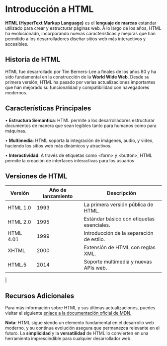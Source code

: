 # __Introducción a HTML__

__HTML (HyperText Markup Language)__ es el __lenguaje de marcas__ estándar utilizado para crear y estructurar páginas web. A lo largo de los años, HTML ha evolucionado, incorporando nuevas características y mejoras que han permitido a los desarrolladores diseñar sitios web más interactivos y accesibles.

## __Historia de HTML__

HTML fue desarrollado por Tim Berners-Lee a finales de los años 80 y ha sido fundamental en la construcción de la __World Wide Web__. Desde su primera versión, HTML ha pasado por varias actualizaciones importantes que han mejorado su funcionalidad y compatibilidad con navegadores modernos.

## __Características Principales__

• __Estructura Semántica__: HTML permite a los desarrolladores estructurar documentos de manera que sean legibles tanto para humanos como para máquinas.

• __Multimedia__: HTML soporta la integración de imágenes, audio, y video, haciendo los sitios web más dinámicos y atractivos.

• __Interactividad__: A través de etiquetas como 
\<form> y \<button>, HTML permite la creación de interfaces interactivas para los usuarios

## __Versiones de HTML__

| Versión |Año de lanzamiento | Descripción |
|----------|----------|----------|
| HTML 1.0   | 1993   | La primera versión pública de HTML.    |
| HTML 2.0   | 1995   | Estándar básico con etiquetas esenciales.   |
| HTML 4.01  | 1999   | Introducción de la separación de estilo.   |
| XHTML      | 2000   | Extensión de HTML con reglas XML.   |
| HTML.5     | 2014   | Soporte multimedia y nuevas APIs web.
   |

## __Recursos Adicionales__

Para más información sobre HTML y sus últimas actualizaciones, puedes visitar el siguiente [enlace a la documentación oficial de MDN.](https://developer.mozilla.org/es/docs/Web/HTML)  

__Nota__: HTML sigue siendo un elemento fundamental en el desarrollo web moderno, y su continua evolución asegura que permanezca relevante en el futuro. La __simplicidad__ y la __versatilidad__ de HTML lo convierten en una herramienta imprescindible para cualquier desarrollador web.